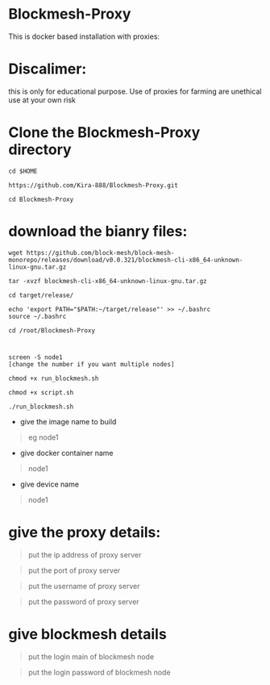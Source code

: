 # Blockmesh-Proxy

This is docker based installation with proxies:

# Discalimer:

this is only for educational purpose.
Use of proxies for farming are unethical
use at your own risk

# Clone the Blockmesh-Proxy directory

```
cd $HOME

https://github.com/Kira-888/Blockmesh-Proxy.git

cd Blockmesh-Proxy
```


# download the bianry files:

```console
wget https://github.com/block-mesh/block-mesh-monorepo/releases/download/v0.0.321/blockmesh-cli-x86_64-unknown-linux-gnu.tar.gz

tar -xvzf blockmesh-cli-x86_64-unknown-linux-gnu.tar.gz

cd target/release/

echo 'export PATH="$PATH:~/target/release"' >> ~/.bashrc
source ~/.bashrc

cd /root/Blockmesh-Proxy
```

# 
```console
screen -S node1
[change the number if you want multiple nodes]

chmod +x run_blockmesh.sh

chmod +x script.sh

./run_blockmesh.sh
```

* give the image name to build

> eg node1

* give docker container name

> node1

* give device name
  
> node1

# give the proxy details:

> put the ip address of proxy server

> put the port of proxy server

> put the username of proxy server

> put the password of proxy server

# give blockmesh details

> put the login main of blockmesh node

> put the login password of blockmesh node

